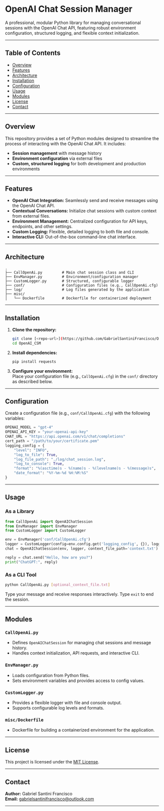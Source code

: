 # OpenAI Chat Session Manager

A professional, modular Python library for managing conversational sessions with the OpenAI Chat API, featuring robust environment configuration, structured logging, and flexible context initialization.

---

## Table of Contents

- [Overview](#overview)
- [Features](#features)
- [Architecture](#architecture)
- [Installation](#installation)
- [Configuration](#configuration)
- [Usage](#usage)
- [Modules](#modules)
- [License](#license)
- [Contact](#contact)

---

## Overview

This repository provides a set of Python modules designed to streamline the process of interacting with the OpenAI Chat API. It includes:

- **Session management** with message history
- **Environment configuration** via external files
- **Custom, structured logging** for both development and production environments

---

## Features

- **OpenAI Chat Integration:** Seamlessly send and receive messages using the OpenAI Chat API.
- **Contextual Conversations:** Initialize chat sessions with custom context from external files.
- **Environment Management:** Centralized configuration for API keys, endpoints, and other settings.
- **Custom Logging:** Flexible, detailed logging to both file and console.
- **Interactive CLI:** Out-of-the-box command-line chat interface.

---

## Architecture

```
.
├── CallOpenAi.py         # Main chat session class and CLI
├── EnvManager.py         # Environment/configuration manager
├── CustomLogger.py       # Structured, configurable logger
├── conf/                 # Configuration files (e.g., CallOpenAi.cfg)
├── log/                  # Log files generated by the application
├── misc/
│   └── Dockerfile        # Dockerfile for containerized deployment
```

---

## Installation

1. **Clone the repository:**
   ```bash
   git clone [<repo-url>](https://github.com/GabrielSantiniFrancisco/OpenAI_CSM.git)
   cd OpenAI_CSM
   ```

2. **Install dependencies:**
   ```bash
   pip install requests
   ```

3. **Configure your environment:**  
   Place your configuration file (e.g., `CallOpenAi.cfg`) in the `conf/` directory as described below.

---

## Configuration

Create a configuration file (e.g., `conf/CallOpenAi.cfg`) with the following variables:

```python
OPENAI_MODEL = "gpt-4"
OPENAI_API_KEY = "your-openai-api-key"
CHAT_URL = "https://api.openai.com/v1/chat/completions"
cert_path = "/path/to/your/certificate.pem"
logging_config = {
    "level": "INFO",
    "log_to_file": True,
    "log_file_path": "./log/chat_session.log",
    "log_to_console": True,
    "format": "%(asctime)s - %(name)s - %(levelname)s - %(message)s",
    "date_format": "%Y-%m-%d %H:%M:%S"
}
```

---

## Usage

### As a Library

```python
from CallOpenAi import OpenAIChatSession
from EnvManager import EnvManager
from CustomLogger import CustomLogger

env = EnvManager('conf/CallOpenAi.cfg')
logger = CustomLogger(config=env.config.get('logging_config', {}), logger_name='CallOpenAi')
chat = OpenAIChatSession(env, logger, context_file_path='context.txt')

reply = chat.send("Hello, how are you?")
print("ChatGPT:", reply)
```

### As a CLI Tool

```bash
python CallOpenAi.py [optional_context_file.txt]
```

Type your message and receive responses interactively. Type `exit` to end the session.

---

## Modules

### `CallOpenAi.py`
- Defines `OpenAIChatSession` for managing chat sessions and message history.
- Handles context initialization, API requests, and interactive CLI.

### `EnvManager.py`
- Loads configuration from Python files.
- Sets environment variables and provides access to config values.

### `CustomLogger.py`
- Provides a flexible logger with file and console output.
- Supports configurable log levels and formats.

### `misc/Dockerfile`
- Dockerfile for building a containerized environment for the application.

---

## License

This project is licensed under the [MIT License](LICENSE).

---

## Contact

**Author:** Gabriel Santini Francisco  
**Email:** gabrielsantinifrancisco@outlook.com

---

